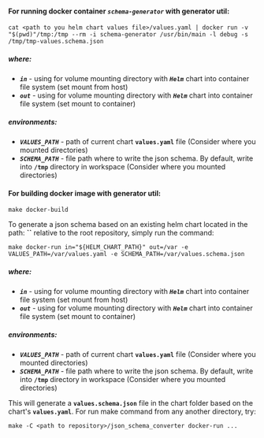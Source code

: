 #### For running docker container ***`schema-generator`*** with generator util:
```shell
cat <path to you helm chart values file>/values.yaml | docker run -v "$(pwd)"/tmp:/tmp --rm -i schema-generator /usr/bin/main -l debug -s /tmp/tmp-values.schema.json
```
##### where:
- ***`in`*** - using for volume mounting directory with ***`Helm`*** chart into container file system (set mount from host)
- ***`out`*** - using for volume mounting directory with ***`Helm`*** chart into container file system (set mount to container)
##### environments:
- ***`VALUES_PATH`*** - path of current chart ****`values.yaml`**** file (Consider where you mounted directories)
- ***`SCHEMA_PATH`*** - file path where to write the json schema. By default, write into ****`/tmp`**** directory in workspace (Consider where you mounted directories)

#### For building docker image with generator util:
```shell
make docker-build
```

To generate a json schema based on an existing helm chart located in the path:
****``****
relative to the root repository, simply run the command: 
```shell
make docker-run in="${HELM_CHART_PATH}" out=/var -e VALUES_PATH=/var/values.yaml -e SCHEMA_PATH=/var/values.schema.json
```
##### where:
- ***`in`*** - using for volume mounting directory with ***`Helm`*** chart into container file system (set mount from host)
- ***`out`*** - using for volume mounting directory with ***`Helm`*** chart into container file system (set mount to container)
##### environments:
- ***`VALUES_PATH`*** - path of current chart ****`values.yaml`**** file (Consider where you mounted directories)
- ***`SCHEMA_PATH`*** - file path where to write the json schema. By default, write into ****`/tmp`**** directory in workspace (Consider where you mounted directories)

This will generate a ****`values.schema.json`**** file in the chart folder based on the chart's ****`values.yaml`****.
For run make command from any another directory, try:
```shell
make -C <path to repository>/json_schema_converter docker-run ...
```